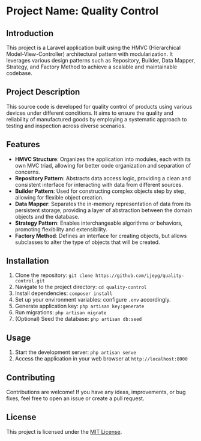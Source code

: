 # Project Name: Quality Control

## Introduction
This project is a Laravel application built using the HMVC (Hierarchical Model-View-Controller) architectural pattern with modularization. It leverages various design patterns such as Repository, Builder, Data Mapper, Strategy, and Factory Method to achieve a scalable and maintainable codebase.

## Project Description
This source code is developed for quality control of products using various devices under different conditions. It aims to ensure the quality and reliability of manufactured goods by employing a systematic approach to testing and inspection across diverse scenarios.

## Features
- **HMVC Structure**: Organizes the application into modules, each with its own MVC triad, allowing for better code organization and separation of concerns.
- **Repository Pattern**: Abstracts data access logic, providing a clean and consistent interface for interacting with data from different sources.
- **Builder Pattern**: Used for constructing complex objects step by step, allowing for flexible object creation.
- **Data Mapper**: Separates the in-memory representation of data from its persistent storage, providing a layer of abstraction between the domain objects and the database.
- **Strategy Pattern**: Enables interchangeable algorithms or behaviors, promoting flexibility and extensibility.
- **Factory Method**: Defines an interface for creating objects, but allows subclasses to alter the type of objects that will be created.

## Installation
1. Clone the repository: `git clone https://github.com/ijeyg/quality-control.git`
2. Navigate to the project directory: `cd quality-control`
3. Install dependencies: `composer install`
4. Set up your environment variables: configure `.env` accordingly.
5. Generate application key: `php artisan key:generate`
6. Run migrations: `php artisan migrate`
7. (Optional) Seed the database: `php artisan db:seed`

## Usage
1. Start the development server: `php artisan serve`
2. Access the application in your web browser at `http://localhost:8000`

## Contributing
Contributions are welcome! If you have any ideas, improvements, or bug fixes, feel free to open an issue or create a pull request.

## License
This project is licensed under the [MIT License](LICENSE).
